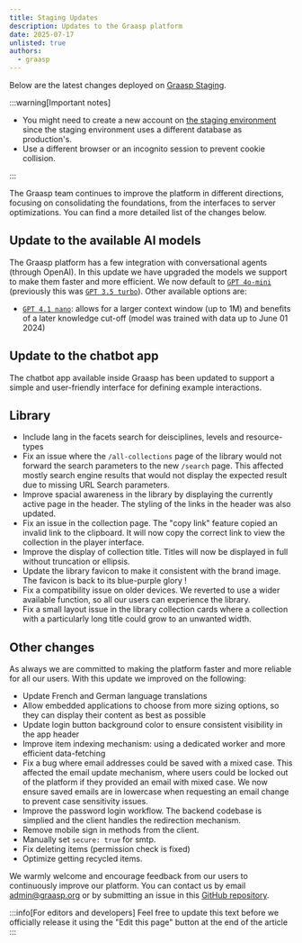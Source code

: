 ```yaml
---
title: Staging Updates
description: Updates to the Graasp platform
date: 2025-07-17
unlisted: true
authors:
  - graasp
---
```


Below are the latest changes deployed on [Graasp Staging](https://builder.stage.graasp.org).

:::warning[Important notes]

- You might need to create a new account on [the staging environment](https://auth.stage.graasp.org) since the staging environment uses a different database as production's.
- Use a different browser or an incognito session to prevent cookie collision.

:::

The Graasp team continues to improve the platform in different directions, focusing on consolidating the foundations, from the interfaces to server optimizations. You can find a more detailed list of the changes below.

<!-- Everything below this will not be shown in the post overview -->
<!-- truncate -->

## Update to the available AI models

The Graasp platform has a few integration with conversational agents (through OpenAI). In this update we have upgraded the models we support to make them faster and more efficient.
We now default to [`GPT 4o-mini`](https://platform.openai.com/docs/models/gpt-4o-mini) (previously this was [`GPT 3.5 turbo`](https://platform.openai.com/docs/models/gpt-3.5-turbo)).
Other available options are:

- [`GPT 4.1 nano`](https://platform.openai.com/docs/models/gpt-4.1-nano): allows for a larger context window (up to 1M) and benefits of a later knowledge cut-off (model was trained with data up to June 01 2024)

## Update to the chatbot app

The chatbot app available inside Graasp has been updated to support a simple and user-friendly interface for defining example interactions.

## Library

- Include lang in the facets search for deisciplines, levels and resource-types
- Fix an issue where the `/all-collections` page of the library would not forward the search parameters to the new `/search` page. This affected mostly search engine results that would not display the expected result due to missing URL Search parameters.
- Improve spacial awareness in the library by displaying the currently active page in the header. The styling of the links in the header was also updated.
- Fix an issue in the collection page. The "copy link" feature copied an invalid link to the clipboard. It will now copy the correct link to view the collection in the player interface.
- Improve the display of collection title. Titles will now be displayed in full without truncation or ellipsis.
- Update the library favicon to make it consistent with the brand image. The favicon is back to its blue-purple glory !
- Fix a compatibility issue on older devices. We reverted to use a wider available function, so all our users can experience the library.
- Fix a small layout issue in the library collection cards where a collection with a particularly long title could grow to an unwanted width.

## Other changes

As always we are committed to making the platform faster and more reliable for all our users.
With this update we improved on the following:

- Update French and German language translations
- Allow embedded applications to choose from more sizing options, so they can display their content as best as possible
- Update login button background color to ensure consistent visibility in the app header
- Improve item indexing mechanism: using a dedicated worker and more efficient data-fetching
- Fix a bug where email addresses could be saved with a mixed case. This affected the email update mechanism, where users could be locked out of the platform if they provided an email with mixed case. We now ensure saved emails are in lowercase when requesting an email change to prevent case sensitivity issues.
- Improve the password login workflow. The backend codebase is simplied and the client handles the redirection mechanism.
- Remove mobile sign in methods from the client.
- Manually set `secure: true` for smtp.
- Fix deleting items (permission check is fixed)
- Optimize getting recycled items.

<!-- Generic message -->

We warmly welcome and encourage feedback from our users to continuously improve our platform. You can contact us by email [admin@graasp.org](mailto:admin@graasp.org) or by submitting an issue in this [GitHub repository](https://github.com/graasp/graasp-feedback).

:::info[For editors and developers]
Feel free to update this text before we officially release it using the "Edit this page" button at the end of the article
:::
